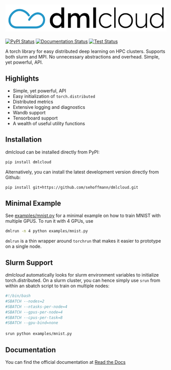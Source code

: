 ![Dmlcloud Logo](./misc/logo/dmlcloud_color.png)
---------------
[![PyPI Status](https://img.shields.io/pypi/v/dmlcloud)](https://pypi.org/project/dmlcloud/)
[![Documentation Status](https://readthedocs.org/projects/dmlcloud/badge/?version=latest)](https://dmlcloud.readthedocs.io/en/latest/?badge=latest)
[![Test Status](https://img.shields.io/github/actions/workflow/status/sehoffmann/dmlcloud/run_tests.yml?label=tests&logo=github)](https://github.com/sehoffmann/dmlcloud/actions/workflows/run_tests.yml)

A torch library for easy distributed deep learning on HPC clusters. Supports both slurm and MPI. No unnecessary abstractions and overhead. Simple, yet powerful, API.

## Highlights
- Simple, yet powerful, API
- Easy initialization of `torch.distributed`
- Distributed metrics
- Extensive logging and diagnostics
- Wandb support
- Tensorboard support
- A wealth of useful utility functions

## Installation
dmlcloud can be installed directly from PyPI:
```bash
pip install dmlcloud
```

Alternatively, you can install the latest development version directly from Github:
```bash
pip install git+https://github.com/sehoffmann/dmlcloud.git
```

## Minimal Example
See [examples/mnist.py](https://github.com/sehoffmann/dmlcloud/blob/develop/examples/mnist.py) for a minimal example on how to train MNIST with multiple GPUS. To run it with 4 GPUs, use
```bash
dmlrun -n 4 python examples/mnist.py
```
`dmlrun` is a thin wrapper around `torchrun` that makes it easier to prototype on a single node.

## Slurm Support
*dmlcloud* automatically looks for slurm environment variables to initialize torch.distributed. On a slurm cluster, you can hence simply use `srun` from within an sbatch script to train on multiple nodes:

```bash
#!/bin/bash
#SBATCH --nodes=2
#SBATCH --ntasks-per-node=4
#SBATCH --gpus-per-node=4
#SBATCH --cpus-per-task=8
#SBATCH --gpu-bind=none

srun python examples/mnist.py
```

## Documentation

You can find the official documentation at [Read the Docs](https://dmlcloud.readthedocs.io/en/latest/)
